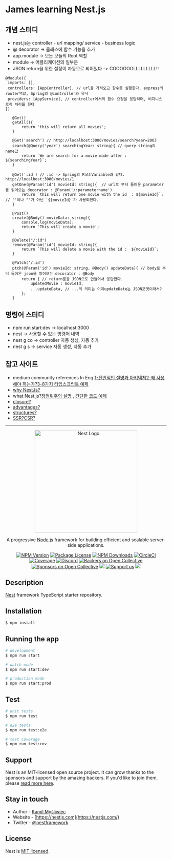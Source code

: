 # James learning Nest.js

## 개념 스터디
 - nest.js는 controller - url mapping/ service - business logic 
 - @ decorator  -> 클래스에 함수 기능을 추가
 - app.module -> 모든 모듈의 Root 역할
 - module -> 어플리케이션의 일부분
 - JSON return을 위한 설정이 자동으로 되어있다 -> COOOOOOLLLLLLLLL!!

 ```
 @Module({
  imports: [],
  controllers: [AppController], // url을 가져오고 함수를 실행한다. express의 router역할, Spring의 @controller와 유사
  providers: [AppService], // controller에서의 함수 요청을 응답하며, 비지니스 로직 처리를 한다
})
 ```
 ```
    @Get()
    getAll(){
        return 'this will return all movies';
    }

    @Get('search') // http://localhost:3000/movies/search?year=2003
    search(@Query('year') searchingYear: string){ // query string의 name값
        return `We are search for a movie made after : ${searchingYear}`;
    }

    @Get(':id') // :id -> Spring의 PathVariable과 같다. http://localhost:3000/movies/1
    getOne(@Param('id') movieId: string){  // url로 부터 들어온 parameter를 읽어오는 decorator : @Param('/:parametername')
        return `this will return one movie with the id  : ${movieId}`; // ''이나 ""가 아닌 `${movieId}`가 사용되였다. 
    }

    @Post()
    create(@Body() movieData: string){
        console.log(movieData);
        return 'This will create a movie';
    }

    @Delete("/:id")
    remove(@Param('id') movieId: string){
        return `This will delete a movie with the id :  ${movieId}`;
    }

    @Patch('/:id')
    ptch(@Param('id') movieId: string, @Body() updateData){ // body로 부터 들어온 json을 읽어오는 decorator : @Body
        return { // return문을 JSON으로 만들어서 응답한다.
            updatedMovie : movieId,
            ...updateData, // ...의 의미는 이미updateDate는 JSON포멧이라서?
        };
    }
 ```

## 명령어 스터디
 - npm run start:dev -> localhost:3000
 - nest -> 사용할 수 있는 명령어 내역
 - nest g co -> controller 자동 생성, 자동 추가
 - nest g s -> service 자동 생성, 자동 추가


## 참고 사이트
 - medium community references In Eng [1-전반적인 설명과 아키텍처](https://medium.com/geekculture/nest-js-architectural-pattern-controllers-providers-and-modules-406d9b192a3a)[2-왜 사용해야 하는가?](https://medium.com/monstar-lab-bangladesh-engineering/why-i-choose-nestjs-over-other-node-js-frameworks-6cdbd083ae67)[3-8가지 타입스크립트 예제](https://betterprogramming.pub/8-best-practices-for-future-proofing-your-typescript-code-2600fb7d8063)
 - [why NestJs?](https://selleo.com/blog/why-choose-nest-js-as-your-backend-framework)
 - what Nest.js?[장점위주의 설명](https://psyhm.tistory.com/47)  ,   [간단한 코드 예제](https://fors.tistory.com/541)
 - [closure?](https://yuddomack.tistory.com/entry/%EC%9E%90%EB%B0%94%EC%8A%A4%ED%81%AC%EB%A6%BD%ED%8A%B8-%ED%81%B4%EB%A1%9C%EC%A0%80Closure)
 - [advantages?](https://kwony91.tistory.com/285)
 - [structures?](https://dailybook-with.tistory.com/entry/NestJS-1-%EC%95%BD%EC%86%8D%EC%9D%98-node-%EC%84%9C%EB%B2%84-%ED%94%84%EB%A0%88%EC%9E%84-%EC%9B%8C%ED%81%AC)
 - [SSR?CSR?](https://velog.io/@jeff0720/Next.js-%EA%B0%9C%EB%85%90-%EC%9D%B4%ED%95%B4-%EB%B6%80%ED%84%B0-%EC%8B%A4%EC%8A%B5%EA%B9%8C%EC%A7%80-%ED%95%B4%EB%B3%B4%EB%8A%94-SSR-%ED%99%98%EA%B2%BD-%EA%B5%AC%EC%B6%95#%EB%A7%88%EB%AC%B4%EB%A6%AC)
 
---------------------
<p align="center">
  <a href="http://nestjs.com/" target="blank"><img src="https://nestjs.com/img/logo_text.svg" width="320" alt="Nest Logo" /></a>
</p>

[circleci-image]: https://img.shields.io/circleci/build/github/nestjs/nest/master?token=abc123def456
[circleci-url]: https://circleci.com/gh/nestjs/nest

  <p align="center">A progressive <a href="http://nodejs.org" target="_blank">Node.js</a> framework for building efficient and scalable server-side applications.</p>
    <p align="center">
<a href="https://www.npmjs.com/~nestjscore" target="_blank"><img src="https://img.shields.io/npm/v/@nestjs/core.svg" alt="NPM Version" /></a>
<a href="https://www.npmjs.com/~nestjscore" target="_blank"><img src="https://img.shields.io/npm/l/@nestjs/core.svg" alt="Package License" /></a>
<a href="https://www.npmjs.com/~nestjscore" target="_blank"><img src="https://img.shields.io/npm/dm/@nestjs/common.svg" alt="NPM Downloads" /></a>
<a href="https://circleci.com/gh/nestjs/nest" target="_blank"><img src="https://img.shields.io/circleci/build/github/nestjs/nest/master" alt="CircleCI" /></a>
<a href="https://coveralls.io/github/nestjs/nest?branch=master" target="_blank"><img src="https://coveralls.io/repos/github/nestjs/nest/badge.svg?branch=master#9" alt="Coverage" /></a>
<a href="https://discord.gg/G7Qnnhy" target="_blank"><img src="https://img.shields.io/badge/discord-online-brightgreen.svg" alt="Discord"/></a>
<a href="https://opencollective.com/nest#backer" target="_blank"><img src="https://opencollective.com/nest/backers/badge.svg" alt="Backers on Open Collective" /></a>
<a href="https://opencollective.com/nest#sponsor" target="_blank"><img src="https://opencollective.com/nest/sponsors/badge.svg" alt="Sponsors on Open Collective" /></a>
  <a href="https://paypal.me/kamilmysliwiec" target="_blank"><img src="https://img.shields.io/badge/Donate-PayPal-ff3f59.svg"/></a>
    <a href="https://opencollective.com/nest#sponsor"  target="_blank"><img src="https://img.shields.io/badge/Support%20us-Open%20Collective-41B883.svg" alt="Support us"></a>
  <a href="https://twitter.com/nestframework" target="_blank"><img src="https://img.shields.io/twitter/follow/nestframework.svg?style=social&label=Follow"></a>
</p>
  <!--[![Backers on Open Collective](https://opencollective.com/nest/backers/badge.svg)](https://opencollective.com/nest#backer)
  [![Sponsors on Open Collective](https://opencollective.com/nest/sponsors/badge.svg)](https://opencollective.com/nest#sponsor)-->

## Description

[Nest](https://github.com/nestjs/nest) framework TypeScript starter repository.

## Installation

```bash
$ npm install
```

## Running the app

```bash
# development
$ npm run start

# watch mode
$ npm run start:dev

# production mode
$ npm run start:prod
```

## Test

```bash
# unit tests
$ npm run test

# e2e tests
$ npm run test:e2e

# test coverage
$ npm run test:cov
```

## Support

Nest is an MIT-licensed open source project. It can grow thanks to the sponsors and support by the amazing backers. If you'd like to join them, please [read more here](https://docs.nestjs.com/support).

## Stay in touch

- Author - [Kamil Myśliwiec](https://kamilmysliwiec.com)
- Website - [https://nestjs.com](https://nestjs.com/)
- Twitter - [@nestframework](https://twitter.com/nestframework)

## License

Nest is [MIT licensed](LICENSE).

